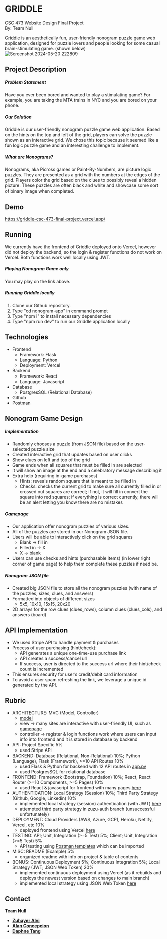 # GRIDDLE
CSC 473 Website Design Final Project <br>
By: Team Null

[Griddle](https://griddle-csc-473-final-project.vercel.app/) is an aesthetically fun, user-friendly nonogram puzzle game web application, designed for puzzle lovers and people looking for some casual brain-stimulating game. (shown below) <br>
![Screenshot 2024-05-20 222809](https://github.com/alanc224/CSC473FinalProject/assets/80214490/262d94be-d9e2-44df-900a-7a80b4f52445)

## Project Description
##### Problem Statement
Have you ever been bored and wanted to play a stimulating game? For example, you are taking the MTA trains in NYC and you are bored on your phone.
##### Our Solution
Griddle is our user-friendly nonogram puzzle game web application. Based on the hints on the top and left of the grid, players can solve the puzzle shown as an interactive grid. We chose this topic because it seemed like a fun logic puzzle game and an interesting challenge to implement.
##### What are Nonograms?
Nonograms, aka Picross games or Paint-By-Numbers, are picture logic puzzles. They are presented as a grid with the numbers at the edges of the grid. Players color the grid based on the clues to possibly reveal a hidden picture. These puzzles are often black and white and showcase some sort of binary image when completed.


## Demo
https://griddle-csc-473-final-project.vercel.app/


## Running
We currently have the frontend of Griddle deployed onto Vercel, however did not deploy the backend, so the login & register functions do not work on Vercel. Both functions work well locally using JWT.
##### Playing Nonogram Game only
You may play on the link above.
##### Running Griddle locally
1) Clone our Github repository.
2) Type "cd nonogram-app" in command prompt
3) Type "npm i" to install necessary dependencies
4) Type "npm run dev" to run our Griddle application locally


## Technologies
- Frontend
  - Framework: Flask
  - Language: Python
  - Deployment: Vercel
- Backend
  - Framework: React
  - Language: Javascript
- Database
  - PostgresSQL (Relational Database)
- Github
- Postman


## Nonogram Game Design
##### Implementation
- Randomly chooses a puzzle (from JSON file) based on the user-selected puzzle size
- Created interactive grid that updates based on user clicks
- Show clues on left and top of the grid
- Game ends when all squares that must be filled in are selected
- It will show an image at the end and a celebratory message describing it
- Extra help (requiring in-game purchases)
  - Hints: reveals random square that is meant to be filled in
  - Checks: checks the current grid to make sure all currently filled in or crossed out squares are correct; if not, it will fill in convert the square into red squares; if everything is correct currently, there will be an alert letting you know there are no mistakes

##### Gamepage
- Our application offer nonogram puzzles of various sizes.
- All of the puzzles are stored in our Nonogram JSON file.
- Users will be able to interactively click on the grid squares
  - Blank -> fill in
  - Filled in -> X
  - X -> blank
- Users can use checks and hints (purchasable items) (in lower right corner of game page) to help them complete these puzzles if need be.

##### Nonogram JSON file
- Created big JSON file to store all the nonogram puzzles (with name of the puzzles, sizes, clues, and answers)
- Formatted into objects of different sizes
  - 5x5, 10x10, 15x15, 20x20
- 2D arrays for the row clues (clues_rows), column clues (clues_cols), and answers (board)


## API Implementation
- We used Stripe API to handle payment & purchases
- Process of user purchasing (hint/check):
  - API generates a unique one-time-use purchase link
  - API creates a success/cancel url
  - If success, user is directed to the success url where their hint/check count is incremented
- This ensures security for user’s credit/debit card information
- To avoid a user spam refreshing the link, we leverage a unique id generated by the API.


## Rubric
- ARCHITECTURE:  MVC (Model, Controller)
  - [model](https://github.com/alanc224/CSC473FinalProject/blob/main/models.py)
  - view -> many sites are interactive with user-friendly UI, such as [gamepage](https://github.com/alanc224/CSC473FinalProject/blob/main/nonogram-app/src/pages/gamepage.jsx)
  - controller -> register & login functions work where users can input info into frontend and it is stored in database by backend
- API:  Project Specific	5%
  - used Stripe API
- BACKEND:  Database (Relational, Non-Relational)	10%;  Python (Language), Flask (Framework), >=10 API Routes	10%  
  - used Flask & Python for backend with 12 API routes in [app.py](https://github.com/alanc224/CSC473FinalProject/blob/main/app.py)
  - used PostgresSQL for relational database 
- FRONTEND:  Framework (Bootstrap, Foundation)	10%;  React, React Router (>=10 Components, >=5 Pages)	10%
  - used React & javascript for frontend with many pages [here](https://github.com/alanc224/CSC473FinalProject/tree/main/nonogram-app/src/pages)
- AUTHENTICATION:  Local Strategy (Session)	10%;  Third Party Strategy (Github, Google, Linkedin)	10%  
  - implemented local strategy (session) authentication (with JWT) [here](https://github.com/alanc224/CSC473FinalProject/blob/main/app.py)
  - attempted third party strategy in zuzu-auth branch (unsuccessful unfortunately)
- DEPLOYMENT:  Cloud Providers (AWS, Azure, GCP), Heroku, Netlify, Vercel, etc	10%
  - deployed frontend using Vercel [here](https://griddle-csc-473-final-project.vercel.app/)
- TESTING:  API; Unit, Integration (>=5 Test)	5%;  Client; Unit, Integration (>=5 Test)	5%
  - API testing using [Postman templates](https://github.com/alanc224/CSC473FinalProject/blob/main/postman-templates/Griddle.postman_collection.json) which can be imported
- MISC:  README (Example)	5%
  - organized readme with info on project & table of contents
- BONUS:  Continuous Deployment	5%;  Continuous Integration	5%;  Local Strategy (JWT; JSON Web Token)	20%
  - implemented continuous deployment using Vercel (as it rebuilds and deploys the newest version based on changes to main branch)
  - implemented local strategy using JSON Web Token [here](https://github.com/alanc224/CSC473FinalProject/blob/main/app.py)


## Contact
<b>Team Null<b>
- [Zuhayer Alvi](mailto:azuhayer@gmail.com)
- [Alan Concepcion](mailto:alancgc22@gmail.com)
- [Daphne Tang](mailto:daphnetang2002@gmail.com)
